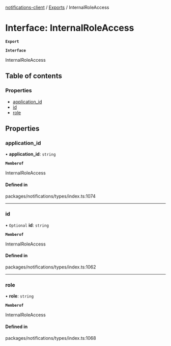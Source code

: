 [notifications-client](../README.md) / [Exports](../modules.md) / InternalRoleAccess

# Interface: InternalRoleAccess

**`Export`**

**`Interface`**

InternalRoleAccess

## Table of contents

### Properties

- [application\_id](InternalRoleAccess.md#application_id)
- [id](InternalRoleAccess.md#id)
- [role](InternalRoleAccess.md#role)

## Properties

### application\_id

• **application\_id**: `string`

**`Memberof`**

InternalRoleAccess

#### Defined in

packages/notifications/types/index.ts:1074

___

### id

• `Optional` **id**: `string`

**`Memberof`**

InternalRoleAccess

#### Defined in

packages/notifications/types/index.ts:1062

___

### role

• **role**: `string`

**`Memberof`**

InternalRoleAccess

#### Defined in

packages/notifications/types/index.ts:1068
